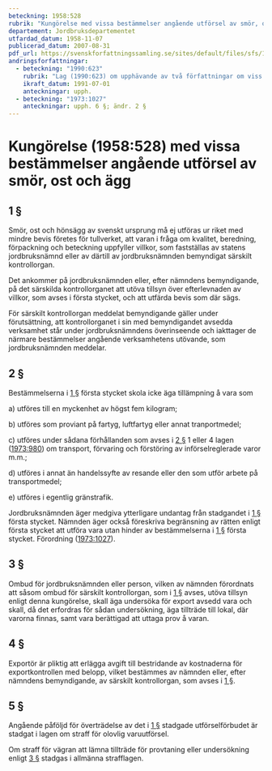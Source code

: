 ```yaml
---
beteckning: 1958:528
rubrik: "Kungörelse med vissa bestämmelser angående utförsel av smör, ost och ägg"
departement: Jordbruksdepartementet
utfardad_datum: 1958-11-07
publicerad_datum: 2007-08-31
pdf_url: https://svenskforfattningssamling.se/sites/default/files/sfs/1958-11/SFS1958-528.pdf
andringsforfattningar:
  - beteckning: "1990:623"
    rubrik: "Lag (1990:623) om upphävande av två författningar om viss offentlig kontroll av livsmedel"
    ikraft_datum: 1991-07-01
    anteckningar: upph.
  - beteckning: "1973:1027"
    anteckningar: upph. 6 §; ändr. 2 §
---
```


# Kungörelse (1958:528) med vissa bestämmelser angående utförsel av smör, ost och ägg

## 1 §

Smör, ost och hönsägg av svenskt ursprung må ej utföras ur riket med mindre bevis företes för tullverket, att varan i fråga om kvalitet, beredning, förpackning och beteckning uppfyller villkor, som fastställas av statens jordbruksnämnd eller av därtill av jordbruksnämnden bemyndigat särskilt kontrollorgan.

Det ankommer på jordbruksnämnden eller, efter nämndens bemyndigande, på det särskilda kontrollorganet att utöva tillsyn över efterlevnaden av villkor, som avses i första stycket, och att utfärda bevis som där sägs.

För särskilt kontrollorgan meddelat bemyndigande gäller under förutsättning, att kontrollorganet i sin med bemyndigandet avsedda verksamhet står under jordbruksnämndens överinseende och iakttager de närmare bestämmelser angående verksamhetens utövande, som jordbruksnämnden meddelar.

## 2 §

Bestämmelserna i [1 §](#1) första stycket skola icke äga tillämpning å vara som

a) utföres till en myckenhet av högst fem kilogram;

b) utföres som proviant på fartyg, luftfartyg eller annat tranportmedel;

c) utföres under sådana förhållanden som avses i [2 §](#2) 1 eller 4 lagen ([1973:980](https://selex.se/eli/sfs/1973/980)) om transport, förvaring och förstöring av införselreglerade varor m.m.;

d) utföres i annat än handelssyfte av resande eller den som utför arbete på transportmedel;

e) utföres i egentlig gränstrafik.

Jordbruksnämnden äger medgiva ytterligare undantag från stadgandet i [1 §](#1) första stycket. Nämnden äger också föreskriva begränsning av rätten enligt första stycket att utföra vara utan hinder av bestämmelserna i [1 §](#1) första stycket. Förordning ([1973:1027](https://selex.se/eli/sfs/1973/1027)).

## 3 §

Ombud för jordbruksnämnden eller person, vilken av nämnden förordnats att såsom ombud för särskilt kontrollorgan, som i [1 §](#1) avses, utöva tillsyn enligt denna kungörelse, skall äga undersöka för export avsedd vara och skall, då det erfordras för sådan undersökning, äga tillträde till lokal, där varorna finnas, samt vara berättigad att uttaga prov å varan.

## 4 §

Exportör är pliktig att erlägga avgift till bestridande av kostnaderna för exportkontrollen med belopp, vilket bestämmes av nämnden eller, efter nämndens bemyndigande, av särskilt kontrollorgan, som avses i [1 §](#1).

## 5 §

Angående påföljd för överträdelse av det i [1 §](#1) stadgade utförselförbudet är stadgat i lagen om straff för olovlig varuutförsel.

Om straff för vägran att lämna tillträde för provtaning eller undersökning enligt [3 §](#3) stadgas i allmänna strafflagen.